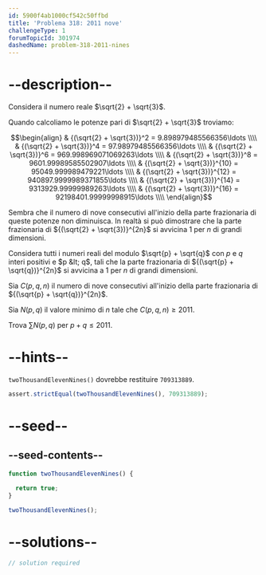 ```yaml
---
id: 5900f4ab1000cf542c50ffbd
title: 'Problema 318: 2011 nove'
challengeType: 1
forumTopicId: 301974
dashedName: problem-318-2011-nines
---
```


# --description--

Considera il numero reale $\sqrt{2} + \sqrt{3}$.

Quando calcoliamo le potenze pari di $\sqrt{2} + \sqrt{3}$ troviamo:

$$\begin{align}   & {(\sqrt{2} + \sqrt{3})}^2 = 9.898979485566356\ldots \\\\
  & {(\sqrt{2} + \sqrt{3})}^4 = 97.98979485566356\ldots \\\\   & {(\sqrt{2} + \sqrt{3})}^6 = 969.998969071069263\ldots \\\\
  & {(\sqrt{2} + \sqrt{3})}^8 = 9601.99989585502907\ldots \\\\   & {(\sqrt{2} + \sqrt{3})}^{10} = 95049.999989479221\ldots \\\\
  & {(\sqrt{2} + \sqrt{3})}^{12} = 940897.9999989371855\ldots \\\\   & {(\sqrt{2} + \sqrt{3})}^{14} = 9313929.99999989263\ldots \\\\
  & {(\sqrt{2} + \sqrt{3})}^{16} = 92198401.99999998915\ldots \\\\ \end{align}$$

Sembra che il numero di nove consecutivi all'inizio della parte frazionaria di queste potenze non diminuisca. In realtà si può dimostrare che la parte frazionaria di ${(\sqrt{2} + \sqrt{3})}^{2n}$ si avvicina 1 per $n$ di grandi dimensioni.

Considera tutti i numeri reali del modulo $\sqrt{p} + \sqrt{q}$ con $p$ e $q$ interi positivi e $p &lt; q$, tali che la parte frazionaria di ${(\sqrt{p} + \sqrt{q})}^{2n}$ si avvicina a 1 per $n$ di grandi dimensioni.

Sia $C(p,q,n)$ il numero di nove consecutivi all'inizio della parte frazionaria di ${(\sqrt{p} + \sqrt{q})}^{2n}$.

Sia $N(p,q)$ il valore minimo di $n$ tale che $C(p,q,n) ≥ 2011$.

Trova $\sum N(p,q)$ per $p + q ≤ 2011$.

# --hints--

`twoThousandElevenNines()` dovrebbe restituire `709313889`.

```js
assert.strictEqual(twoThousandElevenNines(), 709313889);
```

# --seed--

## --seed-contents--

```js
function twoThousandElevenNines() {

  return true;
}

twoThousandElevenNines();
```

# --solutions--

```js
// solution required
```
